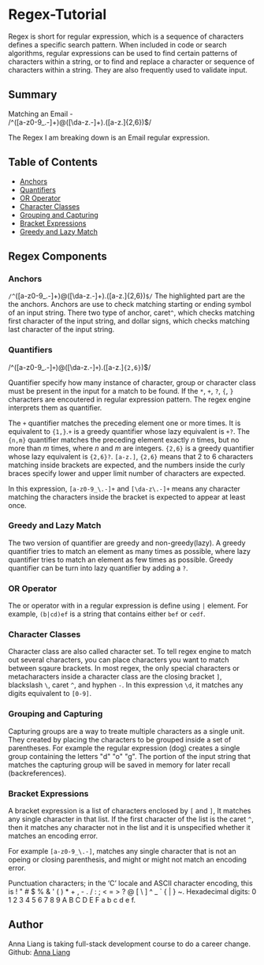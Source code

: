 # Regex-Tutorial

Regex is short for regular expression, which is a sequence of characters defines a specific search pattern. When included in code or search algorithms, regular expressions can be used to find certain patterns of characters within a string, or to find and replace a character or sequence of characters within a string. They are also frequently used to validate input.

## Summary

Matching an Email -   
/^([a-z0-9_\.-]+)@([\da-z\.-]+)\.([a-z\.]{2,6})$/

The Regex I am breaking down is an Email regular expression.

## Table of Contents

- [Anchors](#anchors)
- [Quantifiers](#quantifiers)
- [OR Operator](#or-operator)
- [Character Classes](#character-classes)
- [Grouping and Capturing](#grouping-and-capturing)
- [Bracket Expressions](#bracket-expressions)
- [Greedy and Lazy Match](#greedy-and-lazy-match)


## Regex Components

### Anchors
`/^`([a-z0-9_\.-]+)@([\da-z\.-]+)\.([a-z\.]{2,6})`$/`
The highlighted part are the the anchors. Anchors are use to check matching starting or ending symbol of an input string. There two type of anchor, caret`^`,  which checks matching first character of the input string, and dollar sign`$`, which checks matching last character of the input string.

### Quantifiers
/^([a-z0-9_\.-]`+`)@([\da-z\.-]`+`)\.([a-z\.]`{2,6}`)$/

Quantifier specify how many instance of character, group or character class must be present in the input for a match to be found. If the `*`, `+`, `?`, `{`, `}` characters are encoutered in regular expression pattern. The regex engine interprets them as quantifier. 

The `+` quantifier matches the preceding element one or more times. It is equivalent to `{1,}`.`+` is a greedy quantifier whose lazy equivalent is `+?`.
The `{n,m}` quantifier matches the preceding element exactly _n_ times, but no more than _m_ times, where _n_ and _m_ are integers. `{2,6}` is a greedy quantifier whose lazy equivalent is `{2,6}?`. 
`[a-z.]`, `{2,6}` means that 2 to 6 characters matching inside brackets are expected, and the numbers inside the curly braces specify lower and upper limit number of characters are expected.

In this expression, `[a-z0-9_\.-]+` and `[\da-z\.-]+` means any character matching the characters inside the bracket is expected to appear at least once.

### Greedy and Lazy Match
The two version of quantifier are greedy and non-greedy(lazy). A greedy quantifier tries to match an element as many times as possible, where lazy quantifier tries to match an element as few times as possible. Greedy quantifier can be turn into lazy quantifier by adding a `?`.

### OR Operator
The or operator with in a regular expression is define using `|` element. For example, `(b|cd)ef` is a string that contains either `bef` or `cedf`.

### Character Classes
Character class are also called character set. To tell regex engine to match out several characters, you can place characters you want to match between sqaure brackets. 
In most regex, the only special characters or metacharacters inside a character class are the closing bracket `]`, blackslash `\`, caret `^`, and hyphen `-`. 
In this expression `\d`, it matches any digits equivalent to `[0-9]`.

### Grouping and Capturing
Capturing groups are a way to treate multiple characters as a single unit. They created by placing the characters to be grouped inside a set of parentheses. For example the regular expression (dog) creates a single group containing the letters "d" "o" "g". The portion of the input string that matches the capturing group will be saved in memory for later recall (backreferences).

### Bracket Expressions
A bracket expression is a list of characters enclosed by `[` and `]`, It matches any single character in that list. If the first character of the list is the caret `^`, then it matches any character not in the list and it is unspecified whether it matches an encoding error.

For example `[a-z0-9_\.-]`, matches any single character that is not an opeing or closing parenthesis, and might or might not match an encoding error.

Punctuation characters; in the ‘C’ locale and ASCII character encoding, this is ! " # $ % & ' ( ) * + , - . / : ; < = > ? @ [ \ ] ^ _ ` { | } ~.
Hexadecimal digits: 0 1 2 3 4 5 6 7 8 9 A B C D E F a b c d e f.

## Author

Anna Liang is taking full-stack development course to do a career change.
Github: <a href="https://github.com/lyuhan2828/Regex-tutorial/blob/main/gist-template.md" target="_blank">Anna Liang</a>
